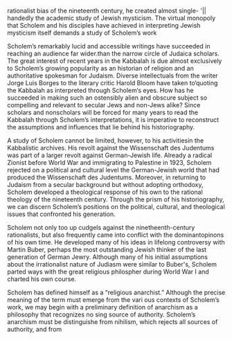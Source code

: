 rationalist bias of the nineteenth century, he created almost single-  '|| handedly the academic study of Jewish mysticism. The virtual  monopoly that Scholem and his disciples have achieved in interpreting Jewish mysticism itself demands a study of Scholem’s work

Scholem’s remarkably lucid and accessible writings have succeeded in reaching an audience far wider.than the narrow circle of Judaica scholars. The great interest of recent years in the Kabbalah is due almost exclusively to Scholem’s growing popularity as an historian of religion and an authoritative spokesman for Judaism. Diverse intellectuals from the writer Jorge Luis Borges to the literary critic Harold Bloom have taken to‘quoting the Kabbalah as interpreted through Scholem‘s eyes. How has he succeeded in making such an ostensibly alien and obscure subject so compelling and relevant to secular Jews and non-Jews alike? Since scholars and nonscholars will be forced for many years to read the Kabbalah through Scholem’s interpretations, it is imperative to reconstruct the assumptions and influences that lie behind his historiography.

A study of Scholem cannot be limited, however, to his activitiesin the Kabbalistic archives. His revolt against the Wissenschaft des Judentums was part of a larger revolt against German-Jewish life. Already a radical Zionist before World War and immigrating to Palestine in 1923, Scholem rejected on a political and cultural level the German-Jewish world that had produced the Wissenschaft des Judentums. Moreover, in returning to Judaism from a secular background but without adopting orthodoxy, Scholem developed a theological response of his own to the rational theology of the nineteenth century. Through the prism of his historiography, we can discern Scholem’s positions on the political, cultural, and theological issues that confronted his generation.

Scholem not only too up cudgels against the ninetheenth-century rationalists, but also frequently came into conflict with the dominantopinons of his own time. He developed many of his ideas in lifelong controversy with Martin Buber, perhaps the most outstanding Jewish thinker of the last generation of German Jewry. Although many of his initial assumptions about the irrationalist nature of Judiasm were similar to Buber's, Scholem parted ways with the great religious philospher during World War I and charted his own course.

Scholem has defined himself as a “religious anarchist.” Although the precise meaning of the term must emerge from the vari ous contexts of Scholem’s work, we may begin with a preliminary definition of anarchism as a philosophy that recognizes no sing  source of authority. Scholem’s anarchism must be distinguishe  from nihilism, which rejects all sources of authority, and from
